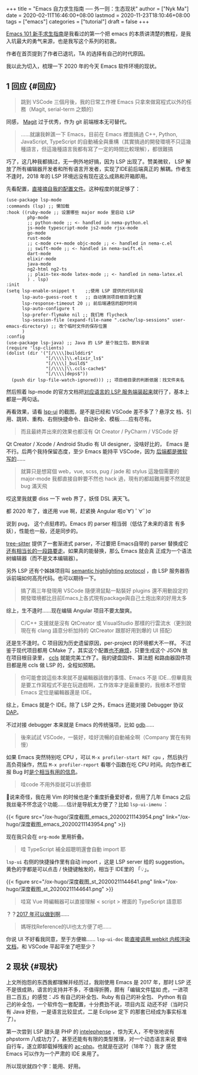 +++
title = "Emacs 自力求生指南 ── 外一则：生态现状"
author = ["Nyk Ma"]
date = 2020-02-11T16:46:00+08:00
lastmod = 2020-11-23T18:10:46+08:00
tags = ["emacs"]
categories = ["tutorial"]
draft = false
+++

[Emacs 101 新手求生指南](https://github.com/emacs-tw/emacs-101-beginner-survival-guide)是我看过的第一个把 emacs 的本质讲清楚的教程，是我入坑最大的勇气来源，也是我写这个系列的初衷。

作者在首页提到了作者已退坑，TA 的选择有自己的时代原因。

我以此为切入，梳理一下 2020 年的今天 Emacs 软件环境的现状。


## <span class="section-num">1</span> 回应 {#回应}

> 跳到 VSCode 三個月後，我的日常工作裡 Emacs 只拿來做寫程式以外的任務（Magit, serial-term 之類的）

同感， [Magit](https://github.com/magit/magit) 过于优秀，作为 git 前端根本无可替代。

> ……就讓我幹譙一下 Emacs，目前在 Emacs 裡面搞過 C++, Python, JavaScript, TypeScript 的自動補全與重構（其實搞過的開發環境不只這幾種語言，但這幾種語言我都有寫了一定的時間比較理解），都很難搞

巧了，这几种我都搞过，无一例外地好搞，因为 LSP 出现了。赞美微软，
LSP 解放了所有编辑器开发者和所有语言开发者，实现了IDE前后端真正的
解耦。作者生不逢时，2018 年的 LSP 环境远没有现在这么成熟和开箱即用。

先看配置，[直接摘自我的配置文件](https://github.com/nykma/nema/blob/develop/nema/nema-lsp.el)。这种程度的就足够了：

```elisp
(use-package lsp-mode
:commands (lsp) ;; 懒加载
:hook ((ruby-mode ;; 设置哪些 major mode 里启动 LSP
        php-mode
        ;; python-mode ;; <- handled in nema-python.el
        js-mode typescript-mode js2-mode rjsx-mode
        go-mode
        rust-mode
        ;; c-mode c++-mode objc-mode ;; <- handled in nema-c.el
        ;; swift-mode ;; <- handled in nema-swift.el
        dart-mode
        elixir-mode
        java-mode
        ng2-html ng2-ts
        ;; plain-tex-mode latex-mode ;; <- handled in nema-latex.el
        ) . lsp)
:init
(setq lsp-enable-snippet t    ;;使用 LSP 提供的代码片段
      lsp-auto-guess-root t   ;; 自动猜测项目根目录位置
      lsp-response-timeout 20 ;; 前后端通信的超时时间
      lsp-auto-configure t
      lsp-prefer-flymake nil ;; 我们用 flycheck
      lsp-session-file (expand-file-name ".cache/lsp-sessions" user-emacs-directory) ;; 改个临时文件的保存位置
      )
:config
(use-package lsp-java) ;; Java 的 LSP 是个独立包，额外安装
(require 'lsp-clients)
(dolist (dir '("[/\\\\]builddir$"
               "[/\\\\]\\.elixir_ls$"
               "[/\\\\]_build$"
               "[/\\\\]\\.ccls-cache$"
               "[/\\\\]deps$"))
  (push dir lsp-file-watch-ignored))) ;; 项目根目录的判断依据：找文件夹名
```

然后照着 lsp-mode 的官方文档把[对应语言的 LSP 服务端装起来](https://github.com/emacs-lsp/lsp-mode#supported-languages)就行了，基本上都是一两句话。

再看效果，请看 [lsp-ui](https://github.com/emacs-lsp/lsp-ui) 的截图，是不是已经和 VSCode 差不多了？悬浮文
档、引用、跳转、重构、右侧快捷命令、自动补全、模板……应有尽有。

> 而且最終弄出來的效果也都沒有 Qt Creator / PyCharm / VSCode 好

Qt Creator / Xcode / Android Studio 有 UI designer，没啥好比的，
Emacs 是不行。后两个我持保留态度，至少 Emacs 能持平 VSCode，因为
[后端都是微软写的](https://github.com/Microsoft/python-language-server)……

> 就算只是想寫個 web，vue, scss, pug / jade 和 stylus 這幾個需要的 major-mode 我都直接自幹要不然也 hack 過，現有的都超難用要不然就是 bug 滿天飛

哎这里我就要 diss 一下 web 界了，妖怪 DSL 满天飞。

都 2020 年了，谁还用 vue 啊，赶紧换 Angular 啦σ\`∀′) ﾟ∀ﾟ)σ

说到 pug， 这个点挺疼的。Emacs 的 parser 相当弱（低估了未来的语言
有多妖），性能也一般，还是同步的。

[tree-sitter](https://tree-sitter.github.io/tree-sitter/) 提供了一套渐进式 parser，不过要把 Emacs自带的 parser
替换成它[还有相当长的一段路要走](https://github.com/ubolonton/emacs-tree-sitter)。如果真的能替换，那么 Emacs 就会真
正成为一个语法树编辑器（而不是文本编辑器）。

另外 LSP 还有个姊妹项目叫 [semantic highlighting protocol](https://github.com/microsoft/vscode-languageserver-node/pull/367) ，由 LSP
服务器告诉前端如何高亮代码。也可以期待一下。

> 搞了兩三年發現用 VSCode 隨便滑鼠點一點裝好 plugins 還不用動設定的開發環境都比目前Emacs上各式現有package與自己土炮出來的好用太多

综上，生不逢时……现在编辑 Angular 项目不要太酸爽。

> C/C++ 支援就是沒有 QtCreator 或 VisualStudio 那樣的行雲流水（更別說現在有 clang 語意分析加持的 QtCreator 跟那好用到爆的 UI 搭配）

还是生不逢时。C 项目因为历史遗留原因，per-project 的环境都大不一样。
不过鉴于现代项目都用 CMake 了，其实这个配置[也不麻烦](https://github.com/MaskRay/ccls/wiki/Project-Setup#cmake)，只要生成这个
JSON 放在项目根目录里， [ccls](https://github.com/MaskRay/ccls/wiki/Project-Setup#cmake) 就能完美工作了。我的键盘固件、算法题
和路由器固件项目都是用 ccls 做 LSP 的，全程如预期。

> 你可能會說這些本來就不是編輯器該做的事情、Emacs 不是 IDE…但畢竟我是要工作寫程式不是在玩遊戲啊，工作效率才是最重要的，我根本不想管 Emacs 定位是編輯器還是 IDE。

综上，Emacs 就是个 IDE。除了 LSP 之外，Emacs 还能对接 Debugger 协议 [DAP](https://github.com/emacs-lsp/dap-mode)。

不过对接 debugger 本来就是 Emacs 的传统强项，比如 [gdb](https://www.gnu.org/software/emacs/manual/html%5Fnode/emacs/GDB-Graphical-Interface.html)……

> 後來試試 VSCode，一裝好，哇好流暢的自動補全啊（Company 實在有夠慢）

如果 Emacs 突然特别吃 CPU ，可以 `M-x profiler-start RET cpu`
，然后执行高负荷操作，然后 `M-x profiler-report` 看哪个函数在吃
CPU 时间。向包作者汇报 Bug 时[是个相当有用的信息](https://github.com/elixir-editors/emacs-elixir/issues/445#issuecomment-547253610)。

> 哇code 不用外掛就可以折疊耶

🤔️说来奇怪，我在用 Vim 的时候也是个重度折叠爱好者，但用了几年
Emacs 之后我丝毫不怀念这个功能……估计是导航太方便了？比如
`lsp-ui-imenu` ：

{{< figure src="/ox-hugo/深度截图_emacs_20200211143954.png" link="/ox-hugo/深度截图_emacs_20200211143954.png" >}}

现在我只会在 `org-mode` 里用折叠。

> 哇 TypeScript 補全超聰明還會自動 import 耶

`lsp-ui` 右侧的快捷操作里有自动 import ，这是 LSP server 给的
suggestion。黄色的字都是可以点击 / 快捷键触发的，相当于 IDE里的
「💡️」。

{{< figure src="/ox-hugo/深度截图_st_20200211144641.png" link="/ox-hugo/深度截图_st_20200211144641.png" >}}

> 哇寫 Vue 時編輯器可以直接理解 < script > 裡面的 TypeScript 語意耶

？？[2017 年可以做到啊](https://emacs-china.org/t/topic/4561/5)……

> 媽呀找Reference的UI也太方便了吧……

你说 UI 不好看我同意，至于方便嘛…… `lsp-ui-doc` 能[直接调用 webkit
内核渲染文档](https://github.com/emacs-lsp/lsp-ui#lsp-ui-doc)，和 VSCode 平起平坐了吧至少？


## <span class="section-num">2</span> 现状 {#现状}

上文所抱怨的东西我都理解并经历过，我刚使用 Emacs 是 2017 年，那时
LSP 还不是很成熟，语言的支持并不多，不值得折腾，颇有「编辑文件猛如
虎，一进项目二百五」的感觉：JS 有自己的补全包、Ruby 有自己的补全包、
Python 有自己的补全包，一个软件包一套配置，十分费劲不说，项目内互
动还不好（当时只有 Java 好些，一是语言比较显式，二是 Eclipse 定下
的那套已经成为事实标准了）。

第一次尝到 LSP 甜头是 PHP 的 [intelephense](https://github.com/bmewburn/vscode-intelephense) ，惊为天人，不夸张地说有
phpstorm 八成功力了，甚至还能有有限的类型推理，对一个动态语言来说
要啥自行车，遂立即卸载掉残废的 [ac-php](https://github.com/xcwen/ac-php)。也就是在这时（18年？）我才
感觉 Emacs 可以作为一个严肃的 IDE 来用了。

所以现状就四个字：能用、好用。
